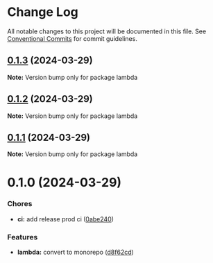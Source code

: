 # Change Log

All notable changes to this project will be documented in this file.
See [Conventional Commits](https://conventionalcommits.org) for commit guidelines.

<a name="0.1.3"></a>

## [0.1.3](https://github.com/luke-h1/lho-lambda/compare/v0.1.2...v0.1.3) (2024-03-29)

**Note:** Version bump only for package lambda

<a name="0.1.2"></a>

## [0.1.2](https://github.com/luke-h1/lho-lambda/compare/v0.1.1...v0.1.2) (2024-03-29)

**Note:** Version bump only for package lambda

<a name="0.1.1"></a>

## [0.1.1](https://github.com/luke-h1/lho-lambda/compare/v0.1.0...v0.1.1) (2024-03-29)

**Note:** Version bump only for package lambda

<a name="0.1.0"></a>

# 0.1.0 (2024-03-29)

### Chores

- **ci:** add release prod ci ([0abe240](https://github.com/luke-h1/lho-lambda/commit/0abe240))

### Features

- **lambda:** convert to monorepo ([d8f62cd](https://github.com/luke-h1/lho-lambda/commit/d8f62cd))
